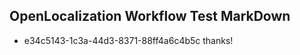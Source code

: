 ## OpenLocalization Workflow Test MarkDown
* e34c5143-1c3a-44d3-8371-88ff4a6c4b5c thanks!

<!--HONumber=Jul16_HO3-->



